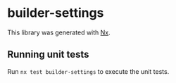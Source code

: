 # builder-settings

This library was generated with [Nx](https://nx.dev).

## Running unit tests

Run `nx test builder-settings` to execute the unit tests.
